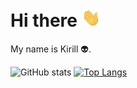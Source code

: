 <h1>Hi there <img src="https://raw.githubusercontent.com/ABSphreak/ABSphreak/master/gifs/Hi.gif" width="30px"></h1>

My name is Kirill 👽.
<br>

![GitHub stats](https://github-readme-stats.vercel.app/api?username=KirillDolbnya&show_icons=true&theme=dark)  [![Top Langs](https://github-readme-stats.vercel.app/api/top-langs/?username=KirillDolbnya)](https://github.com/KirillDolbnya/github-readme-stats)
